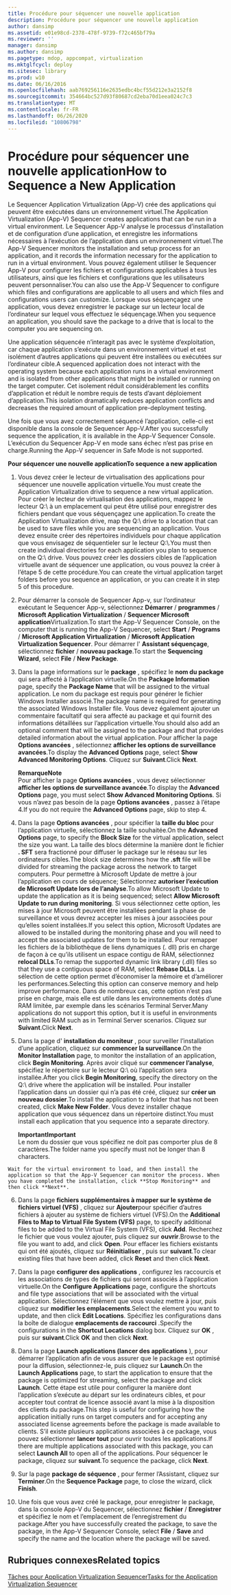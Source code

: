 ```yaml
---
title: Procédure pour séquencer une nouvelle application
description: Procédure pour séquencer une nouvelle application
author: dansimp
ms.assetid: e01e98cd-2378-478f-9739-f72c465bf79a
ms.reviewer: ''
manager: dansimp
ms.author: dansimp
ms.pagetype: mdop, appcompat, virtualization
ms.mktglfcycl: deploy
ms.sitesec: library
ms.prod: w10
ms.date: 06/16/2016
ms.openlocfilehash: aab769256116e2635edbc4bcf55d212e3a2152f8
ms.sourcegitcommit: 354664bc527d93f80687cd2eba70d1eea024c7c3
ms.translationtype: MT
ms.contentlocale: fr-FR
ms.lasthandoff: 06/26/2020
ms.locfileid: "10806798"
---
```

# <span data-ttu-id="6d888-103">Procédure pour séquencer une nouvelle application</span><span class="sxs-lookup"><span data-stu-id="6d888-103">How to Sequence a New Application</span></span>


<span data-ttu-id="6d888-104">Le Sequencer Application Virtualization (App-V) crée des applications qui peuvent être exécutées dans un environnement virtuel.</span><span class="sxs-lookup"><span data-stu-id="6d888-104">The Application Virtualization (App-V) Sequencer creates applications that can be run in a virtual environment.</span></span> <span data-ttu-id="6d888-105">Le Sequencer App-V analyse le processus d’installation et de configuration d’une application, et enregistre les informations nécessaires à l’exécution de l’application dans un environnement virtuel.</span><span class="sxs-lookup"><span data-stu-id="6d888-105">The App-V Sequencer monitors the installation and setup process for an application, and it records the information necessary for the application to run in a virtual environment.</span></span> <span data-ttu-id="6d888-106">Vous pouvez également utiliser le Sequencer App-V pour configurer les fichiers et configurations applicables à tous les utilisateurs, ainsi que les fichiers et configurations que les utilisateurs peuvent personnaliser.</span><span class="sxs-lookup"><span data-stu-id="6d888-106">You can also use the App-V Sequencer to configure which files and configurations are applicable to all users and which files and configurations users can customize.</span></span> <span data-ttu-id="6d888-107">Lorsque vous séquençagez une application, vous devez enregistrer le package sur un lecteur local de l’ordinateur sur lequel vous effectuez le séquençage.</span><span class="sxs-lookup"><span data-stu-id="6d888-107">When you sequence an application, you should save the package to a drive that is local to the computer you are sequencing on.</span></span>

<span data-ttu-id="6d888-108">Une application séquencée n’interagit pas avec le système d’exploitation, car chaque application s’exécute dans un environnement virtuel et est isolément d’autres applications qui peuvent être installées ou exécutées sur l’ordinateur cible.</span><span class="sxs-lookup"><span data-stu-id="6d888-108">A sequenced application does not interact with the operating system because each application runs in a virtual environment and is isolated from other applications that might be installed or running on the target computer.</span></span> <span data-ttu-id="6d888-109">Cet isolement réduit considérablement les conflits d’application et réduit le nombre requis de tests d’avant déploiement d’application.</span><span class="sxs-lookup"><span data-stu-id="6d888-109">This isolation dramatically reduces application conflicts and decreases the required amount of application pre-deployment testing.</span></span>

<span data-ttu-id="6d888-110">Une fois que vous avez correctement séquencé l’application, celle-ci est disponible dans la console de Sequencer App-V.</span><span class="sxs-lookup"><span data-stu-id="6d888-110">After you successfully sequence the application, it is available in the App-V Sequencer Console.</span></span> <span data-ttu-id="6d888-111">L’exécution du Sequencer App-V en mode sans échec n’est pas prise en charge.</span><span class="sxs-lookup"><span data-stu-id="6d888-111">Running the App-V sequencer in Safe Mode is not supported.</span></span>

**<span data-ttu-id="6d888-112">Pour séquencer une nouvelle application</span><span class="sxs-lookup"><span data-stu-id="6d888-112">To sequence a new application</span></span>**

1.  <span data-ttu-id="6d888-113">Vous devez créer le lecteur de virtualisation des applications pour séquencer une nouvelle application virtuelle.</span><span class="sxs-lookup"><span data-stu-id="6d888-113">You must create the Application Virtualization drive to sequence a new virtual application.</span></span> <span data-ttu-id="6d888-114">Pour créer le lecteur de virtualisation des applications, mappez le lecteur Q:\\ à un emplacement qui peut être utilisé pour enregistrer des fichiers pendant que vous séquençagez une application.</span><span class="sxs-lookup"><span data-stu-id="6d888-114">To create the Application Virtualization drive, map the Q:\\ drive to a location that can be used to save files while you are sequencing an application.</span></span> <span data-ttu-id="6d888-115">Vous devez ensuite créer des répertoires individuels pour chaque application que vous envisagez de séquentieler sur le lecteur Q:\\.</span><span class="sxs-lookup"><span data-stu-id="6d888-115">You must then create individual directories for each application you plan to sequence on the Q:\\ drive.</span></span> <span data-ttu-id="6d888-116">Vous pouvez créer les dossiers cibles de l’application virtuelle avant de séquencer une application, ou vous pouvez la créer à l’étape 5 de cette procédure.</span><span class="sxs-lookup"><span data-stu-id="6d888-116">You can create the virtual application target folders before you sequence an application, or you can create it in step 5 of this procedure.</span></span>

2.  <span data-ttu-id="6d888-117">Pour démarrer la console de Sequencer App-v, sur l’ordinateur exécutant le Sequencer App-v, sélectionnez **Démarrer**  /  **programmes**  /  **Microsoft Application Virtualization**  /  **Sequencer Microsoft application**Virtualization.</span><span class="sxs-lookup"><span data-stu-id="6d888-117">To start the App-V Sequencer Console, on the computer that is running the App-V Sequencer, select **Start** / **Programs** / **Microsoft Application Virtualization** / **Microsoft Application Virtualization Sequencer**.</span></span> <span data-ttu-id="6d888-118">Pour démarrer l' **Assistant séquençage**, sélectionnez **fichier**  /  **nouveau package**.</span><span class="sxs-lookup"><span data-stu-id="6d888-118">To start the **Sequencing Wizard**, select **File** / **New Package**.</span></span>

3.  <span data-ttu-id="6d888-119">Dans la page informations sur le **package** , spécifiez le **nom du package** qui sera affecté à l’application virtuelle.</span><span class="sxs-lookup"><span data-stu-id="6d888-119">On the **Package Information** page, specify the **Package Name** that will be assigned to the virtual application.</span></span> <span data-ttu-id="6d888-120">Le nom du package est requis pour générer le fichier Windows Installer associé.</span><span class="sxs-lookup"><span data-stu-id="6d888-120">The package name is required for generating the associated Windows Installer file.</span></span> <span data-ttu-id="6d888-121">Vous devez également ajouter un commentaire facultatif qui sera affecté au package et qui fournit des informations détaillées sur l’application virtuelle.</span><span class="sxs-lookup"><span data-stu-id="6d888-121">You should also add an optional comment that will be assigned to the package and that provides detailed information about the virtual application.</span></span> <span data-ttu-id="6d888-122">Pour afficher la page **Options avancées** , sélectionnez **afficher les options de surveillance avancées**.</span><span class="sxs-lookup"><span data-stu-id="6d888-122">To display the **Advanced Options** page, select **Show Advanced Monitoring Options**.</span></span> <span data-ttu-id="6d888-123">Cliquez sur **Suivant**.</span><span class="sxs-lookup"><span data-stu-id="6d888-123">Click **Next**.</span></span>

    **<span data-ttu-id="6d888-124">Remarque</span><span class="sxs-lookup"><span data-stu-id="6d888-124">Note</span></span>**  
    <span data-ttu-id="6d888-125">Pour afficher la page **Options avancées** , vous devez sélectionner **afficher les options de surveillance avancée**.</span><span class="sxs-lookup"><span data-stu-id="6d888-125">To display the **Advanced Options** page, you must select **Show Advanced Monitoring Options**.</span></span> <span data-ttu-id="6d888-126">Si vous n’avez pas besoin de la page **Options avancées** , passez à l’étape 4.</span><span class="sxs-lookup"><span data-stu-id="6d888-126">If you do not require the **Advanced Options** page, skip to step 4.</span></span>



4.  <span data-ttu-id="6d888-127">Dans la page **Options avancées** , pour spécifier la **taille du bloc** pour l’application virtuelle, sélectionnez la taille souhaitée.</span><span class="sxs-lookup"><span data-stu-id="6d888-127">On the **Advanced Options** page, to specify the **Block Size** for the virtual application, select the size you want.</span></span> <span data-ttu-id="6d888-128">La taille des blocs détermine la manière dont le fichier **. SFT** sera fractionné pour diffuser le package sur le réseau sur les ordinateurs cibles.</span><span class="sxs-lookup"><span data-stu-id="6d888-128">The block size determines how the **.sft** file will be divided for streaming the package across the network to target computers.</span></span> <span data-ttu-id="6d888-129">Pour permettre à Microsoft Update de mettre à jour l’application en cours de séquence; Sélectionnez **autoriser l’exécution de Microsoft Update lors de l’analyse**.</span><span class="sxs-lookup"><span data-stu-id="6d888-129">To allow Microsoft Update to update the application as it is being sequenced; select **Allow Microsoft Update to run during monitoring**.</span></span> <span data-ttu-id="6d888-130">Si vous sélectionnez cette option, les mises à jour Microsoft peuvent être installées pendant la phase de surveillance et vous devrez accepter les mises à jour associées pour qu’elles soient installées.</span><span class="sxs-lookup"><span data-stu-id="6d888-130">If you select this option, Microsoft Updates are allowed to be installed during the monitoring phase and you will need to accept the associated updates for them to be installed.</span></span> <span data-ttu-id="6d888-131">Pour remapper les fichiers de la bibliothèque de liens dynamiques (. dll) pris en charge de façon à ce qu’ils utilisent un espace contigu de RAM, sélectionnez **relocal DLLs**.</span><span class="sxs-lookup"><span data-stu-id="6d888-131">To remap the supported dynamic link library (.dll) files so that they use a contiguous space of RAM, select **Rebase DLLs**.</span></span> <span data-ttu-id="6d888-132">La sélection de cette option permet d’économiser la mémoire et d’améliorer les performances.</span><span class="sxs-lookup"><span data-stu-id="6d888-132">Selecting this option can conserve memory and help improve performance.</span></span> <span data-ttu-id="6d888-133">Dans de nombreux cas, cette option n’est pas prise en charge, mais elle est utile dans les environnements dotés d’une RAM limitée, par exemple dans les scénarios Terminal Server.</span><span class="sxs-lookup"><span data-stu-id="6d888-133">Many applications do not support this option, but it is useful in environments with limited RAM such as in Terminal Server scenarios.</span></span> <span data-ttu-id="6d888-134">Cliquez sur **Suivant**.</span><span class="sxs-lookup"><span data-stu-id="6d888-134">Click **Next**.</span></span>

5.  <span data-ttu-id="6d888-135">Dans la page d' **installation du moniteur** , pour surveiller l’installation d’une application, cliquez sur **commencer la surveillance**.</span><span class="sxs-lookup"><span data-stu-id="6d888-135">On the **Monitor Installation** page, to monitor the installation of an application, click **Begin Monitoring**.</span></span> <span data-ttu-id="6d888-136">Après avoir cliqué sur **commencer l’analyse**, spécifiez le répertoire sur le lecteur Q:\\ où l’application sera installée.</span><span class="sxs-lookup"><span data-stu-id="6d888-136">After you click **Begin Monitoring**, specify the directory on the Q:\\ drive where the application will be installed.</span></span> <span data-ttu-id="6d888-137">Pour installer l’application dans un dossier qui n’a pas été créé, cliquez sur **créer un nouveau dossier**.</span><span class="sxs-lookup"><span data-stu-id="6d888-137">To install the application to a folder that has not been created, click **Make New Folder**.</span></span> <span data-ttu-id="6d888-138">Vous devez installer chaque application que vous séquencez dans un répertoire distinct.</span><span class="sxs-lookup"><span data-stu-id="6d888-138">You must install each application that you sequence into a separate directory.</span></span>

    **<span data-ttu-id="6d888-139">Important</span><span class="sxs-lookup"><span data-stu-id="6d888-139">Important</span></span>**  
    <span data-ttu-id="6d888-140">Le nom du dossier que vous spécifiez ne doit pas comporter plus de 8 caractères.</span><span class="sxs-lookup"><span data-stu-id="6d888-140">The folder name you specify must not be longer than 8 characters.</span></span>



~~~
Wait for the virtual environment to load, and then install the application so that the App-V Sequencer can monitor the process. When you have completed the installation, click **Stop Monitoring** and then click **Next**.
~~~

6. <span data-ttu-id="6d888-141">Dans la page **fichiers supplémentaires à mapper sur le système de fichiers virtuel (VFS)** , cliquez sur **Ajouter**pour spécifier d’autres fichiers à ajouter au système de fichiers virtuel (VFS).</span><span class="sxs-lookup"><span data-stu-id="6d888-141">On the **Additional Files to Map to Virtual File System (VFS)** page, to specify additional files to be added to the Virtual File System (VFS), click **Add**.</span></span> <span data-ttu-id="6d888-142">Recherchez le fichier que vous voulez ajouter, puis cliquez sur **ouvrir**.</span><span class="sxs-lookup"><span data-stu-id="6d888-142">Browse to the file you want to add, and click **Open**.</span></span> <span data-ttu-id="6d888-143">Pour effacer les fichiers existants qui ont été ajoutés, cliquez sur **Réinitialiser** , puis sur **suivant**.</span><span class="sxs-lookup"><span data-stu-id="6d888-143">To clear existing files that have been added, click **Reset** and then click **Next**.</span></span>

7. <span data-ttu-id="6d888-144">Dans la page **configurer des applications** , configurez les raccourcis et les associations de types de fichiers qui seront associés à l’application virtuelle.</span><span class="sxs-lookup"><span data-stu-id="6d888-144">On the **Configure Applications** page, configure the shortcuts and file type associations that will be associated with the virtual application.</span></span> <span data-ttu-id="6d888-145">Sélectionnez l’élément que vous voulez mettre à jour, puis cliquez sur **modifier les emplacements**.</span><span class="sxs-lookup"><span data-stu-id="6d888-145">Select the element you want to update, and then click **Edit Locations**.</span></span> <span data-ttu-id="6d888-146">Spécifiez les configurations dans la boîte de dialogue **emplacements de raccourci** .</span><span class="sxs-lookup"><span data-stu-id="6d888-146">Specify the configurations in the **Shortcut Locations** dialog box.</span></span> <span data-ttu-id="6d888-147">Cliquez sur **OK** , puis sur **suivant**.</span><span class="sxs-lookup"><span data-stu-id="6d888-147">Click **OK** and then click **Next**.</span></span>

8. <span data-ttu-id="6d888-148">Dans la page **Launch applications (lancer des applications** ), pour démarrer l’application afin de vous assurer que le package est optimisé pour la diffusion, sélectionnez-le, puis cliquez sur **Launch**.</span><span class="sxs-lookup"><span data-stu-id="6d888-148">On the **Launch Applications** page, to start the application to ensure that the package is optimized for streaming, select the package and click **Launch**.</span></span> <span data-ttu-id="6d888-149">Cette étape est utile pour configurer la manière dont l’application s’exécute au départ sur les ordinateurs cibles, et pour accepter tout contrat de licence associé avant la mise à la disposition des clients du package.</span><span class="sxs-lookup"><span data-stu-id="6d888-149">This step is useful for configuring how the application initially runs on target computers and for accepting any associated license agreements before the package is made available to clients.</span></span> <span data-ttu-id="6d888-150">S’il existe plusieurs applications associées à ce package, vous pouvez sélectionner **lancer tout** pour ouvrir toutes les applications.</span><span class="sxs-lookup"><span data-stu-id="6d888-150">If there are multiple applications associated with this package, you can select **Launch All** to open all of the applications.</span></span> <span data-ttu-id="6d888-151">Pour séquencer le package, cliquez sur **suivant**.</span><span class="sxs-lookup"><span data-stu-id="6d888-151">To sequence the package, click **Next**.</span></span>

9. <span data-ttu-id="6d888-152">Sur la page **package de séquence** , pour fermer l’Assistant, cliquez sur **Terminer**.</span><span class="sxs-lookup"><span data-stu-id="6d888-152">On the **Sequence Package** page, to close the wizard, click **Finish**.</span></span>

10. <span data-ttu-id="6d888-153">Une fois que vous avez créé le package, pour enregistrer le package, dans la console App-V du Sequencer, sélectionnez **fichier**  /  **Enregistrer** et spécifiez le nom et l’emplacement de l’enregistrement du package.</span><span class="sxs-lookup"><span data-stu-id="6d888-153">After you have successfully created the package, to save the package, in the App-V Sequencer Console, select **File** / **Save** and specify the name and the location where the package will be saved.</span></span>

## <span data-ttu-id="6d888-154">Rubriques connexes</span><span class="sxs-lookup"><span data-stu-id="6d888-154">Related topics</span></span>


[<span data-ttu-id="6d888-155">Tâches pour Application Virtualization Sequencer</span><span class="sxs-lookup"><span data-stu-id="6d888-155">Tasks for the Application Virtualization Sequencer</span></span>](tasks-for-the-application-virtualization-sequencer.md)









